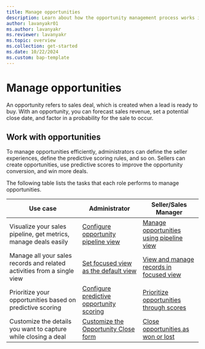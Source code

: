 ```yaml
---
title: Manage opportunities
description: Learn about how the opportunity management process works in Dynamics 365 Sales. 
author: lavanyakr01
ms.author: lavanyakr
ms.reviewer: lavanyakr 
ms.topic: overview
ms.collection: get-started 
ms.date: 10/22/2024
ms.custom: bap-template 
---
```


# Manage opportunities

An opportunity refers to sales deal, which is created when a lead is ready to buy. With an opportunity, you can forecast sales revenue, set a potential close date, and factor in a probability for the sale to occur.

## Work with opportunities

To manage opportunities efficiently, administrators can define the seller experiences, define the predictive scoring rules, and so on. Sellers can create opportunities, use predictive scores to improve the opportunity conversion, and win more deals.

The following table lists the tasks that each role performs to manage opportunities.


|Use case|Administrator  |Seller/Sales Manager  |
|-------------|---------|---------|
|Visualize your sales pipeline, get metrics, manage deals easily|[Configure opportunity pipeline view](opportunity-pipeline-view-for-admins.md)     | [Manage opportunities using pipeline view](use-opportunity-pipeline-view.md)        |
|Manage all your sales records and related activities from a single view|[Set focused view as the default view](set-focused-view-as-default.md)     |[View and manage records in focused view](focused-view.md)         |
|Prioritize your opportunities based on predictive scoring|[Configure predictive opportunity scoring](configure-predictive-opportunity-scoring.md)     |[Prioritize opportunities through scores](work-predictive-opportunity-scoring.md)         |
|Customize the details you want to capture while closing a deal|[Customize the Opportunity Close form](customize-opportunity-close-experience.md)     |[Close opportunities as won or lost](close-opportunity-won-lost-sales.md)         |

